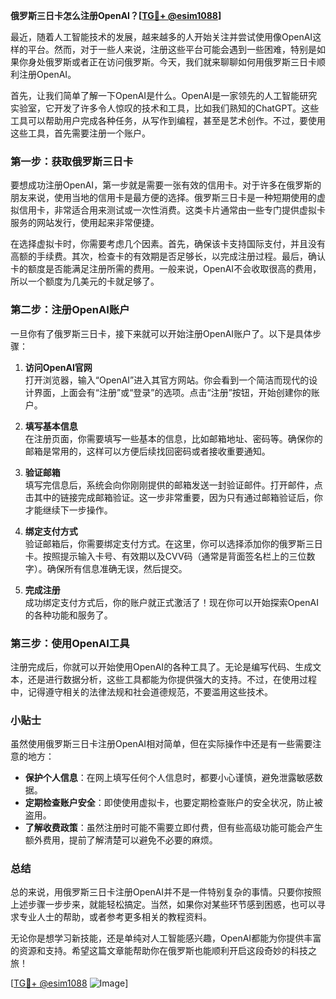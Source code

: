 **俄罗斯三日卡怎么注册OpenAI？[[TG💪+ @esim1088](https://t.me/s/esim1088)]**

最近，随着人工智能技术的发展，越来越多的人开始关注并尝试使用像OpenAI这样的平台。然而，对于一些人来说，注册这些平台可能会遇到一些困难，特别是如果你身处俄罗斯或者正在访问俄罗斯。今天，我们就来聊聊如何用俄罗斯三日卡顺利注册OpenAI。

首先，让我们简单了解一下OpenAI是什么。OpenAI是一家领先的人工智能研究实验室，它开发了许多令人惊叹的技术和工具，比如我们熟知的ChatGPT。这些工具可以帮助用户完成各种任务，从写作到编程，甚至是艺术创作。不过，要使用这些工具，首先需要注册一个账户。

### 第一步：获取俄罗斯三日卡

要想成功注册OpenAI，第一步就是需要一张有效的信用卡。对于许多在俄罗斯的朋友来说，使用当地的信用卡是最方便的选择。俄罗斯三日卡是一种短期使用的虚拟信用卡，非常适合用来测试或一次性消费。这类卡片通常由一些专门提供虚拟卡服务的网站发行，使用起来非常便捷。

在选择虚拟卡时，你需要考虑几个因素。首先，确保该卡支持国际支付，并且没有高额的手续费。其次，检查卡的有效期是否足够长，以完成注册过程。最后，确认卡的额度是否能满足注册所需的费用。一般来说，OpenAI不会收取很高的费用，所以一个额度为几美元的卡就足够了。

### 第二步：注册OpenAI账户

一旦你有了俄罗斯三日卡，接下来就可以开始注册OpenAI账户了。以下是具体步骤：

1. **访问OpenAI官网**  
   打开浏览器，输入“OpenAI”进入其官方网站。你会看到一个简洁而现代的设计界面，上面会有“注册”或“登录”的选项。点击“注册”按钮，开始创建你的账户。

2. **填写基本信息**  
   在注册页面，你需要填写一些基本的信息，比如邮箱地址、密码等。确保你的邮箱是常用的，这样可以方便后续找回密码或者接收重要通知。

3. **验证邮箱**  
   填写完信息后，系统会向你刚刚提供的邮箱发送一封验证邮件。打开邮件，点击其中的链接完成邮箱验证。这一步非常重要，因为只有通过邮箱验证后，你才能继续下一步操作。

4. **绑定支付方式**  
   验证邮箱后，你需要绑定支付方式。在这里，你可以选择添加你的俄罗斯三日卡。按照提示输入卡号、有效期以及CVV码（通常是背面签名栏上的三位数字）。确保所有信息准确无误，然后提交。

5. **完成注册**  
   成功绑定支付方式后，你的账户就正式激活了！现在你可以开始探索OpenAI的各种功能和服务了。

### 第三步：使用OpenAI工具

注册完成后，你就可以开始使用OpenAI的各种工具了。无论是编写代码、生成文本，还是进行数据分析，这些工具都能为你提供强大的支持。不过，在使用过程中，记得遵守相关的法律法规和社会道德规范，不要滥用这些技术。

### 小贴士

虽然使用俄罗斯三日卡注册OpenAI相对简单，但在实际操作中还是有一些需要注意的地方：

- **保护个人信息**：在网上填写任何个人信息时，都要小心谨慎，避免泄露敏感数据。
- **定期检查账户安全**：即使使用虚拟卡，也要定期检查账户的安全状况，防止被盗用。
- **了解收费政策**：虽然注册时可能不需要立即付费，但有些高级功能可能会产生额外费用，提前了解清楚可以避免不必要的麻烦。

### 总结

总的来说，用俄罗斯三日卡注册OpenAI并不是一件特别复杂的事情。只要你按照上述步骤一步步来，就能轻松搞定。当然，如果你对某些环节感到困惑，也可以寻求专业人士的帮助，或者参考更多相关的教程资料。

无论你是想学习新技能，还是单纯对人工智能感兴趣，OpenAI都能为你提供丰富的资源和支持。希望这篇文章能帮助你在俄罗斯也能顺利开启这段奇妙的科技之旅！

[[TG💪+ @esim1088](https://t.me/s/esim1088) ![Image](https://i.postimg.cc/4NQfJmqS/Snipaste-2025-05-13-00-14-12.png)]
